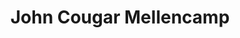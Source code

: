 ---
title: "John Cougar Mellencamp"
summary: "John Mellencamp was born in Seymour, Indiana on October 7, 1951. He started out for a brief period of time as a glam rocker, but then tried out for a solo career with his first album *Chestnut Street Incident* released by former David Bowie manager, Tony DeFries on the Mainman label. That album was a complete flop partly due to the fact that the record label wanted to mold John into something he was not and the fact that the album mostly consisted of cover songs. It was also the label's idea to release the album under the name **Johnny Cougar** which Mellencamp did not approve of. It wasn't until the release of *American Fool*, released this time under the moniker **John Cougar**, which featured his most well-known hit to date, \"Jack & Diane\" that he really made it big; the album stayed at #1 on the charts for nine weeks. Following that was *Uh-huh* which would be his first release under the moniker **John Cougar Mellencamp**; the name he would stick by until he gradually dropped the \"Cougar\" and just went by his given name **John Mellencamp**. A heart attack in 1994 prevented him from touring for one of his most famous albums to date *Dance Naked*. John has collaborated with Me'Shell Ndegeocello and India Arie over the years. Inducted into Rock And Roll Hall of Fame in 2008 ."
image: "john-cougar-mellencamp.jpg"
apple_music_artist_url: "https://music.apple.com/gb/artist/john-mellencamp/79969"
wikipedia_url: "none"
---